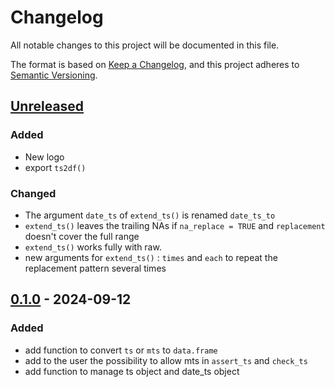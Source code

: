 # Changelog

All notable changes to this project will be documented in this file.

The format is based on [Keep a Changelog](https://keepachangelog.com/en/1.1.0/), and this project adheres
to [Semantic Versioning](https://semver.org/spec/v2.0.0.html).


## [Unreleased]

### Added

* New logo
* export `ts2df()`

### Changed

* The argument `date_ts` of `extend_ts()` is renamed `date_ts_to`
* `extend_ts()` leaves the trailing NAs if `na_replace = TRUE` and `replacement` doesn't cover the full range
* `extend_ts()` works fully with raw.
* new arguments for `extend_ts()` : `times` and `each` to repeat the replacement pattern several times


## [0.1.0] - 2024-09-12

### Added 

* add function to convert `ts` or `mts` to `data.frame`
* add to the user the possibility to allow mts in `assert_ts` and `check_ts`
* add function to manage ts object and date_ts object


[Unreleased]: https://github.com/TractorTom/date4ts/compare/v0.1.0...HEAD
[0.1.0]: https://github.com/TractorTom/date4ts/releases/tag/v0.1.0
